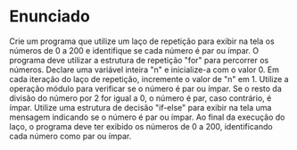 # Enunciado
Crie um programa que utilize um laço de repetição para exibir na tela os números de 0 a 200 e identifique se cada número é par ou ímpar. O programa deve utilizar a estrutura de repetição "for" para percorrer os números. Declare uma variável inteira "n" e inicialize-a com o valor 0. Em cada iteração do laço de repetição, incremente o valor de "n" em 1. Utilize a operação módulo para verificar se o número é par ou ímpar. Se o resto da divisão do número por 2 for igual a 0, o número é par, caso contrário, é ímpar. Utilize uma estrutura de decisão "if-else" para exibir na tela uma mensagem indicando se o número é par ou ímpar. Ao final da execução do laço, o programa deve ter exibido os números de 0 a 200, identificando cada número como par ou ímpar.
